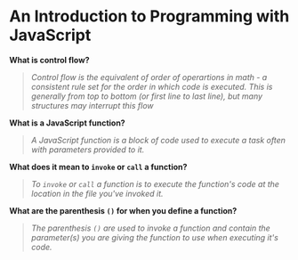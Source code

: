 # An Introduction to Programming with JavaScript

**What is control flow?**

>*Control flow is the equivalent of order of operartions in math - a consistent rule set for the order in which code is executed. This is generally from top to bottom (or first line to last line), but many structures may interrupt this flow*

**What is a JavaScript function?**

>*A JavaScript function is a block of code used to execute a task often with parameters provided to it.*

**What does it mean to `invoke` or `call` a function?**

>*To `invoke` or `call` a function is to execute the function's code at the location in the file you've invoked it.*

**What are the parenthesis `()` for when you define a function?**

>*The parenthesis `()` are used to invoke a function and contain the parameter(s) you are giving the function to use when executing it's code.*
